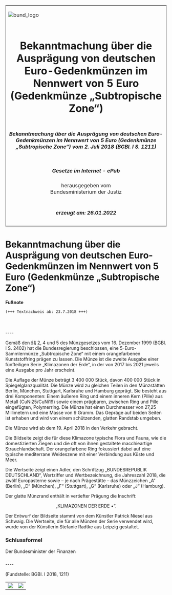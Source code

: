 <span id="DECKBLATT.html"></span>

<table border="0" frame="border" width="100%">

<tr valign="top">

<td align="left">

![bund\_logo](BfJ_2021_Web_de_de.gif)

</td>

<td align="right">

 

</td>

</tr>

<tr align="center" valign="middle">

<td colspan="2">

# Bekanntmachung über die Ausprägung von deutschen Euro-Gedenkmünzen im Nennwert von 5 Euro (Gedenkmünze „Subtropische Zone“)

</td>

</tr>

<tr align="center" valign="middle">

<td colspan="2">

##### Bekanntmachung über die Ausprägung von deutschen Euro-Gedenkmünzen im Nennwert von 5 Euro (Gedenkmünze „Subtropische Zone“) vom 2. Juli 2018 (BGBl. I S. 1211)

</td>

</tr>

<tr align="center" valign="middle">

<td colspan="2">

  
  

##### Gesetze im Internet - ePub  
  
herausgegeben vom  
Bundesministerium der Justiz

</td>

</tr>

<tr align="center" valign="bottom">

<td colspan="2">

  
  

##### erzeugt am: 26.01.2022

</td>

</tr>

</table>

<span id="BJNR121100018.html"></span>

# Bekanntmachung über die Ausprägung von deutschen Euro-Gedenkmünzen im Nennwert von 5 Euro (Gedenkmünze „Subtropische Zone“)

<div>

  
**Fußnote**

<div class="jnhtml">

<div>

<div class="jurAbsatz">

  

``` 
(+++ Textnachweis ab: 23.7.2018 +++)

 
```

</div>

</div>

</div>

</div>

<span id="BJNR121100018BJNE000100000.html"></span>

###   
\----

<div>

<div class="jnhtml">

<div>

<div class="jurAbsatz">

Gemäß den §§ 2, 4 und 5 des Münzgesetzes vom 16. Dezember 1999 (BGBl. I
S. 2402) hat die Bundesregierung beschlossen, eine 5-Euro-Sammlermünze
„Subtropische Zone“ mit einem orangefarbenen Kunststoffring prägen zu
lassen. Die Münze ist die zweite Ausgabe einer fünfteiligen Serie
„Klimazonen der Erde“, in der von 2017 bis 2021 jeweils eine Ausgabe
pro Jahr erscheint.

</div>

<div class="jurAbsatz">

Die Auflage der Münze beträgt 3 400 000 Stück, davon 400 000 Stück in
Spiegelglanzqualität. Die Münze wird zu gleichen Teilen in den
Münzstätten Berlin, München, Stuttgart, Karlsruhe und Hamburg geprägt.
Sie besteht aus drei Komponenten: Einem äußeren Ring und einem inneren
Kern (Pille) aus Metall
<span style="white-space: nowrap">(CuNi25/CuNi19)</span> sowie einem
prägbaren, zwischen Ring und Pille eingefügten, Polymerring. Die Münze
hat einen Durchmesser von 27,25 Millimetern und eine Masse von 9 Gramm.
Das Gepräge auf beiden Seiten ist erhaben und wird von einem
schützenden, glatten Randstab umgeben.

</div>

<div class="jurAbsatz">

Die Münze wird ab dem 19. April 2018 in den Verkehr gebracht.

</div>

<div class="jurAbsatz">

Die Bildseite zeigt die für diese Klimazone typische Flora und Fauna,
wie die domestizierten Ziegen und die oft von ihnen gestaltete
macchieartige Strauchlandschaft. Der orangefarbene Ring fokussiert dabei
auf eine typische mediterrane Weideszene mit einer Verbindung aus Küste
und Meer.

</div>

<div class="jurAbsatz">

Die Wertseite zeigt einen Adler, den Schriftzug „BUNDESREPUBLIK
DEUTSCHLAND“, Wertziffer und Wertbezeichnung, die Jahreszahl 2018, die
zwölf Europasterne sowie – je nach Prägestätte – das Münzzeichen „A“
(Berlin), „D“ (München), „F“ (Stuttgart), „G“ (Karlsruhe) oder „J“
(Hamburg).

</div>

<div class="jurAbsatz">

Der glatte Münzrand enthält in vertiefter Prägung die Inschrift:

</div>

<div class="jurAbsatz" style="text-align:center;">

„KLIMAZONEN DER ERDE •“.

</div>

<div class="jurAbsatz">

Der Entwurf der Bildseite stammt von dem Künstler Patrick Niesel aus
Schwaig. Die Wertseite, die für alle Münzen der Serie verwendet wird,
wurde von der Künstlerin Stefanie Radtke aus Leipzig gestaltet.

</div>

</div>

</div>

</div>

<span id="BJNR121100018BJNE000200000.html"></span>

### Schlussformel  

<div>

<div class="jnhtml">

<div>

<div class="jurAbsatz">

<span class="SP">Der Bundesminister der Finanzen</span>

</div>

</div>

</div>

</div>

<span id="BJNR121100018BJNE000300000.html"></span>

###   
\----

<div>

<div class="jnhtml">

<div>

<div class="jurAbsatz">

<div class="kommentar_Fundstelle">

(Fundstelle: BGBl. I 2018, 1211)

</div>

</div>

  

|                                   |                                   |
| :-------------------------------- | --------------------------------: |
| ![](bgbl1_2018_j1211-1_0010.jpeg) | ![](bgbl1_2018_j1211-1_0020.jpeg) |

</div>

</div>

</div>
